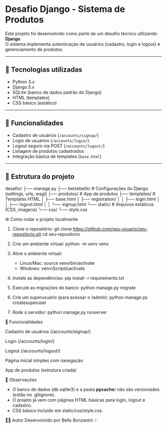 # Desafio Django - Sistema de Produtos

Este projeto foi desenvolvido como parte de um desafio técnico utilizando **Django**.  
O sistema implementa autenticação de usuários (cadastro, login e logout) e gerenciamento de produtos.

---

## 🔧 Tecnologias utilizadas
- Python 3.x  
- Django 5.x  
- SQLite (banco de dados padrão do Django)  
- HTML (templates)  
- CSS básico (estático)  

---

## 🚀 Funcionalidades
- Cadastro de usuários (`/accounts/signup/`)  
- Login de usuários (`/accounts/login/`)  
- Logout seguro via POST (`/accounts/logout/`)  
- Listagem de produtos cadastrados  
- Integração básica de templates (`base.html`)  

---

## 📂 Estrutura do projeto
desafio/
├── manage.py
├── belzebells/           # Configurações do Django (settings, urls, wsgi)
├── produtos/             # App de produtos
├── templates/            # Templates HTML
│   ├── base.html
│   ├── registration/
│   │   ├── login.html
│   │   ├── logout.html
│   │   └── signup.html
└── static/               # Arquivos estáticos (CSS, imagens)
    └── css/
        └── style.css

⚙️ Como rodar o projeto localmente

1. Clone o repositório:
git clone https://github.com/seu-usuario/seu-repositorio.git
cd seu-repositorio

2. Crie um ambiente virtual:
python -m venv venv

3. Ative o ambiente virtual:
   - Linux/Mac:
     source venv/bin/activate
   - Windows:
     venv\Scripts\activate
4. Instale as dependências:
   pip install -r requirements.txt

5. Execute as migrações do banco:
   python manage.py migrate

6. Crie um superusuário (para acessar o /admin):
   python manage.py createsuperuser

7. Rode o servidor:
   python manage.py runserver

🔑 Funcionalidades

Cadastro de usuários (/accounts/signup/)

Login (/accounts/login/)

Logout (/accounts/logout/)

Página inicial simples com navegação

App de produtos (estrutura criada)

📝 Observações

- O banco de dados (db.sqlite3) e a pasta __pycache__/ não são versionados (estão no .gitignore).
- O projeto já vem com páginas HTML básicas para login, logout e cadastro.
- CSS básico incluído em static/css/style.css.

👩‍💻 Autor
Desenvolvido por Bells Bonzanini ✨



